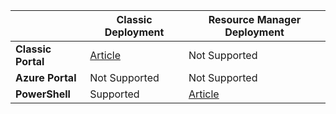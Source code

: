 |  | **Classic Deployment**  |  **Resource Manager Deployment**  |
|----------------------------------------|--------------|------------------------|
| **Classic Portal** | [Article](/documentation/articles/vpn-gateway-point-to-site-create/) | Not Supported |
| **Azure Portal** |  Not Supported  |  Not Supported  |
| **PowerShell** | Supported | [Article](/documentation/articles/vpn-gateway-howto-point-to-site-rm-ps/)|


